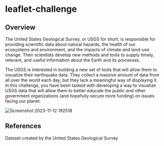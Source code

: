 # leaflet-challenge

## Overview

The United States Geological Survey, or USGS for short, is responsible for providing scientific data about natural hazards, the health of our ecosystems and environment, and the impacts of climate and land-use change. Their scientists develop new methods and tools to supply timely, relevant, and useful information about the Earth and its processes.

The USGS is interested in building a new set of tools that will allow them to visualize their earthquake data. They collect a massive amount of data from all over the world each day, but they lack a meaningful way of displaying it. In this challenge, you have been tasked with developing a way to visualize USGS data that will allow them to better educate the public and other government organizations (and hopefully secure more funding) on issues facing our planet.

![Screenshot 2023-11-12 192518](https://github.com/erikacamach/leaflet-challenge/assets/134974849/c0928ea5-af3b-4e17-a426-c2c5165d01bf)

## References

Dataset created by the United States Geological Survey
